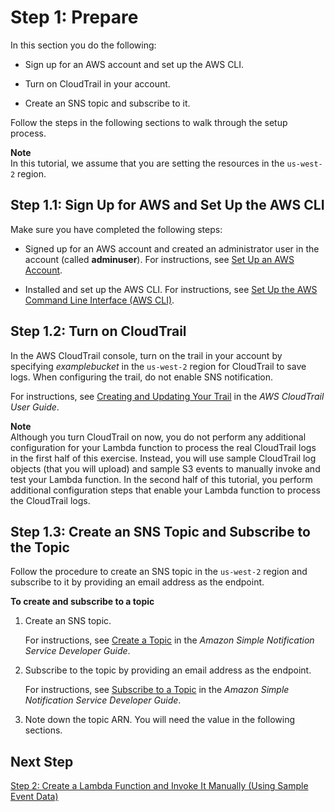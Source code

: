 # Step 1: Prepare<a name="with-cloudtrail-example-prepare"></a>

In this section you do the following:

+ Sign up for an AWS account and set up the AWS CLI\. 

+ Turn on CloudTrail in your account\. 

+ Create an SNS topic and subscribe to it\.

Follow the steps in the following sections to walk through the setup process\.

**Note**  
In this tutorial, we assume that you are setting the resources in the `us-west-2` region\.

## Step 1\.1: Sign Up for AWS and Set Up the AWS CLI<a name="with-cloudtrail-example-prepare-setup-cli"></a>

Make sure you have completed the following steps:

+ Signed up for an AWS account and created an administrator user in the account \(called **adminuser**\)\. For instructions, see [Set Up an AWS Account](setup.md)\. 

+ Installed and set up the AWS CLI\. For instructions, see [Set Up the AWS Command Line Interface \(AWS CLI\)](setup-awscli.md)\.

## Step 1\.2: Turn on CloudTrail<a name="with-cloudtrail-example-prepare-create-buckets"></a>

In the AWS CloudTrail console, turn on the trail in your account by specifying *examplebucket* in the `us-west-2` region for CloudTrail to save logs\. When configuring the trail, do not enable SNS notification\. 

For instructions, see [Creating and Updating Your Trail](http://docs.aws.amazon.com/awscloudtrail/latest/userguide/cloudtrail-create-and-update-a-trail.html) in the *AWS CloudTrail User Guide*\.

**Note**  
Although you turn CloudTrail on now, you do not perform any additional configuration for your Lambda function to process the real CloudTrail logs in the first half of this exercise\. Instead, you will use sample CloudTrail log objects \(that you will upload\) and sample S3 events to manually invoke and test your Lambda function\. In the second half of this tutorial, you perform additional configuration steps that enable your Lambda function to process the CloudTrail logs\. 

## Step 1\.3: Create an SNS Topic and Subscribe to the Topic<a name="with-cloudtrail-example-prepare-create-sns-toppic"></a>

Follow the procedure to create an SNS topic in the `us-west-2` region and subscribe to it by providing an email address as the endpoint\.

**To create and subscribe to a topic**

1. Create an SNS topic\. 

   For instructions, see [Create a Topic](http://docs.aws.amazon.com/sns/latest/dg/CreateTopic.html) in the *Amazon Simple Notification Service Developer Guide*\.

1. Subscribe to the topic by providing an email address as the endpoint\. 

   For instructions, see [Subscribe to a Topic](http://docs.aws.amazon.com/sns/latest/dg/SubscribeTopic.html) in the *Amazon Simple Notification Service Developer Guide*\.

1. Note down the topic ARN\. You will need the value in the following sections\.

## Next Step<a name="with-cloudtrail-example-prepare-next-step"></a>

[Step 2: Create a Lambda Function and Invoke It Manually \(Using Sample Event Data\)](with-cloudtrail-example-create-test-manually.md)